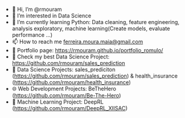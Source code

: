 - 👋 Hi, I’m @rmouram
- 👀 I’m interested in Data Science
- 🌱 I’m currently learning Python: Data cleaning, feature engineering, analysis exploratory, machine learning(Create models, evaluate performance ...)
- 📫 How to reach me ferreira.moura.maia@gmail.com
- 📁 Portfolio page: https://rmouram.github.io/portfolio_romulo/
- 🔬 Check my best Data Science Project: https://github.com/rmouram/sales_prediction
- 🥼 Data Science Projects: sales_prediciton (https://github.com/rmouram/sales_prediction) & health_insurance (https://github.com/rmouram/health_insurance)
- 🌐 Web Development Projects: BeTheHero (https://github.com/rmouram/Be-The-Hero)
- 🤖 Machine Learning Project: DeepRL (https://github.com/rmouram/DeepRL_XIISAC)
<!---
rmouram/rmouram is a ✨ special ✨ repository because its `README.md` (this file) appears on your GitHub profile.
You can click the Preview link to take a look at your changes.
--->
